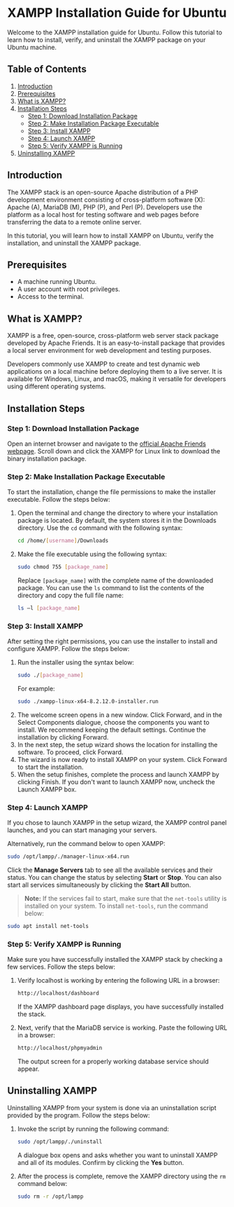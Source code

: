 
# XAMPP Installation Guide for Ubuntu

Welcome to the XAMPP installation guide for Ubuntu. Follow this tutorial to learn how to install, verify, and uninstall the XAMPP package on your Ubuntu machine.

## Table of Contents

1. [Introduction](#introduction)
2. [Prerequisites](#prerequisites)
3. [What is XAMPP?](#what-is-xampp)
4. [Installation Steps](#installation-steps)
   - [Step 1: Download Installation Package](#step-1-download-installation-package)
   - [Step 2: Make Installation Package Executable](#step-2-make-installation-package-executable)
   - [Step 3: Install XAMPP](#step-3-install-xampp)
   - [Step 4: Launch XAMPP](#step-4-launch-xampp)
   - [Step 5: Verify XAMPP is Running](#step-5-verify-xampp-is-running)
5. [Uninstalling XAMPP](#uninstalling-xampp)

## Introduction

The XAMPP stack is an open-source Apache distribution of a PHP development environment consisting of cross-platform software (X): Apache (A), MariaDB (M), PHP (P), and Perl (P). Developers use the platform as a local host for testing software and web pages before transferring the data to a remote online server.

In this tutorial, you will learn how to install XAMPP on Ubuntu, verify the installation, and uninstall the XAMPP package.

## Prerequisites

- A machine running Ubuntu.
- A user account with root privileges.
- Access to the terminal.

## What is XAMPP?

XAMPP is a free, open-source, cross-platform web server stack package developed by Apache Friends. It is an easy-to-install package that provides a local server environment for web development and testing purposes.

Developers commonly use XAMPP to create and test dynamic web applications on a local machine before deploying them to a live server. It is available for Windows, Linux, and macOS, making it versatile for developers using different operating systems.

## Installation Steps

### Step 1: Download Installation Package

Open an internet browser and navigate to the [official Apache Friends webpage](https://www.apachefriends.org/index.html). Scroll down and click the XAMPP for Linux link to download the binary installation package.

### Step 2: Make Installation Package Executable

To start the installation, change the file permissions to make the installer executable. Follow the steps below:

1. Open the terminal and change the directory to where your installation package is located. By default, the system stores it in the Downloads directory. Use the `cd` command with the following syntax:
   ```sh
   cd /home/[username]/Downloads
   ```
2. Make the file executable using the following syntax:
   ```sh
   sudo chmod 755 [package_name]
   ```
   Replace `[package_name]` with the complete name of the downloaded package. You can use the `ls` command to list the contents of the directory and copy the full file name:
   ```sh
   ls –l [package_name]
   ```

### Step 3: Install XAMPP

After setting the right permissions, you can use the installer to install and configure XAMPP. Follow the steps below:

1. Run the installer using the syntax below:
   ```sh
   sudo ./[package_name]
   ```
   For example:
   ```sh
   sudo ./xampp-linux-x64-8.2.12.0-installer.run
   ```
2. The welcome screen opens in a new window. Click Forward, and in the Select Components dialogue, choose the components you want to install. We recommend keeping the default settings. Continue the installation by clicking Forward.
3. In the next step, the setup wizard shows the location for installing the software. To proceed, click Forward.
4. The wizard is now ready to install XAMPP on your system. Click Forward to start the installation.
5. When the setup finishes, complete the process and launch XAMPP by clicking Finish. If you don't want to launch XAMPP now, uncheck the Launch XAMPP box.

### Step 4: Launch XAMPP

If you chose to launch XAMPP in the setup wizard, the XAMPP control panel launches, and you can start managing your servers.

Alternatively, run the command below to open XAMPP:
```sh
sudo /opt/lampp/./manager-linux-x64.run
```

Click the **Manage Servers** tab to see all the available services and their status. You can change the status by selecting **Start** or **Stop**. You can also start all services simultaneously by clicking the **Start All** button.

> **Note:** If the services fail to start, make sure that the `net-tools` utility is installed on your system. To install `net-tools`, run the command below:
```sh
sudo apt install net-tools
```

### Step 5: Verify XAMPP is Running

Make sure you have successfully installed the XAMPP stack by checking a few services. Follow the steps below:

1. Verify localhost is working by entering the following URL in a browser:
   ```sh
   http://localhost/dashboard
   ```
   If the XAMPP dashboard page displays, you have successfully installed the stack.

2. Next, verify that the MariaDB service is working. Paste the following URL in a browser:
   ```sh
   http://localhost/phpmyadmin
   ```
   The output screen for a properly working database service should appear.

## Uninstalling XAMPP

Uninstalling XAMPP from your system is done via an uninstallation script provided by the program. Follow the steps below:

1. Invoke the script by running the following command:
   ```sh
   sudo /opt/lampp/./uninstall
   ```
   A dialogue box opens and asks whether you want to uninstall XAMPP and all of its modules. Confirm by clicking the **Yes** button.

2. After the process is complete, remove the XAMPP directory using the `rm` command below:
   ```sh
   sudo rm -r /opt/lampp
   ```
